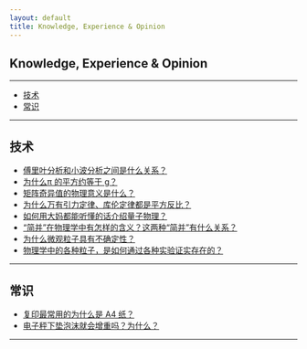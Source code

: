```yaml
---
layout: default
title: Knowledge, Experience & Opinion
---
```


## Knowledge, Experience & Opinion

***

*  [技术](#scitech)
*  [常识](#knowledge)

***

<h2 id="scitech">技术</h2>

- [傅里叶分析和小波分析之间是什么关系？](http://www.zhihu.com/question/22864189/answer/40772083)    
- [为什么π 的平方约等于 g？](http://www.zhihu.com/question/21230794)    
- [矩阵奇异值的物理意义是什么？](http://www.zhihu.com/question/22237507/answer/53804902)    
- [为什么万有引力定律、库伦定律都是平方反比？](http://www.zhihu.com/question/37340129/answer/71971870)    
- [如何用大妈都能听懂的话介绍量子物理？](http://www.zhihu.com/question/22131485)    
- [“简并”在物理学中有怎样的含义？这两种“简并”有什么关系？](http://www.zhihu.com/question/27824623)    
- [为什么微观粒子具有不确定性？](http://www.zhihu.com/question/23510818)    
- [物理学中的各种粒子，是如何通过各种实验证实存在的？](http://www.zhihu.com/question/26896927)

***

<h2 id="knowledge">常识</h2>

- [复印最常用的为什么是 A4 纸？](http://www.zhihu.com/question/21244313)    
- [电子秤下垫泡沫就会增重吗？为什么？](http://www.zhihu.com/question/26577063)

***